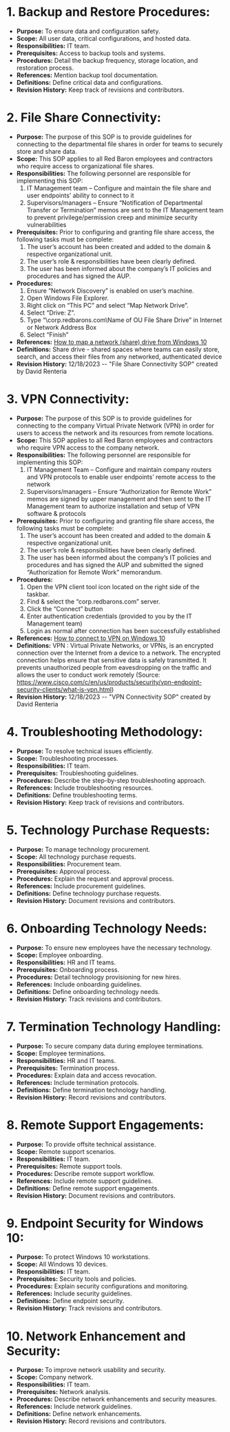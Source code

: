 # 1. Backup and Restore Procedures:

- **Purpose:** To ensure data and configuration safety.
- **Scope:** All user data, critical configurations, and hosted data.
- **Responsibilities:** IT team.
- **Prerequisites:** Access to backup tools and systems.
- **Procedures:** Detail the backup frequency, storage location, and restoration process.
- **References:** Mention backup tool documentation.
- **Definitions:** Define critical data and configurations.
- **Revision History:** Keep track of revisions and contributors.

# 2. File Share Connectivity:

- **Purpose:** The purpose of this SOP is to provide guidelines for connecting to the departmental file shares in order for teams to securely store and share data.
- **Scope:** This SOP applies to all Red Baron employees and contractors who require access to organizational file shares.
- **Responsibilities:** The following personnel are responsible for implementing this SOP:
  1.	IT Management team – Configure and maintain the file share and user endpoints’ ability to connect to it
  2.	Supervisors/managers – Ensure “Notification of Departmental Transfer or Termination” memos are sent to the IT Management team to prevent privilege/permission creep and minimize security vulnerabilities
- **Prerequisites:** Prior to configuring and granting file share access, the following tasks must be complete:
  1.	The user’s account has been created and added to the domain & respective organizational unit.
  2.	The user’s role & responsibilities have been clearly defined.
  3.	The user has been informed about the company’s IT policies and procedures and has signed the AUP.
- **Procedures:**
  1.	Ensure “Network Discovery” is enabled on user’s machine.
  2.	Open Windows File Explorer.
  3.	Right click on “This PC” and select “Map Network Drive”.
  4.	Select “Drive: Z”.
  5.	Type “\\corp.redbarons.com\Name of OU File Share Drive” in Internet or Network Address Box
  6.	Select “Finish”
- **References:** [How to map a network (share) drive from Windows 10](https://support.microsoft.com/en-us/windows/map-a-network-drive-in-windows-29ce55d1-34e3-a7e2-4801-131475f9557d)
- **Definitions:** Share drive - shared spaces where teams can easily store, search, and access their files from any networked, authenticated device
- **Revision History:** 12/18/2023 -- "File Share Connectivity SOP" created by David Renteria

# 3. VPN Connectivity:

- **Purpose:** The purpose of this SOP is to provide guidelines for connecting to the company Virtual Private Network (VPN) in order for users to access the network and its resources from remote locations.
- **Scope:** This SOP applies to all Red Baron employees and contractors who require VPN access to the company network.
- **Responsibilities:** The following personnel are responsible for implementing this SOP:
  1.	IT Management Team – Configure and maintain company routers and VPN protocols to enable user endpoints’ remote access to the network
  2.	Supervisors/managers – Ensure “Authorization for Remote Work” memos are signed by upper management and then sent to the IT Management team to authorize installation and setup of VPN software & protocols
- **Prerequisites:** Prior to configuring and granting file share access, the following tasks must be complete:
  1.	The user’s account has been created and added to the domain & respective organizational unit.
  2.	The user’s role & responsibilities have been clearly defined.
  3.	The user has been informed about the company’s IT policies and procedures and has signed the AUP and submitted the signed “Authorization for Remote Work” memorandum.
- **Procedures:**
  1.	Open the VPN client tool icon located on the right side of the taskbar.
  2.	Find & select the “corp.redbarons.com” server.
  3.	Click the “Connect” button
  4.	Enter authentication credentials (provided to you by the IT Management team)
  5.	Login as normal after connection has been successfully established
- **References:** [How to connect to VPN on Windows 10](https://support.microsoft.com/en-us/windows/connect-to-a-vpn-in-windows-3d29aeb1-f497-f6b7-7633-115722c1009c) 
- **Definitions:** VPN : Virtual Private Networks, or VPNs, is an encrypted connection over the Internet from a device to a network. The encrypted connection helps ensure that sensitive data is safely transmitted. It prevents unauthorized people from eavesdropping on the traffic and allows the user to conduct work remotely (Source: https://www.cisco.com/c/en/us/products/security/vpn-endpoint-security-clients/what-is-vpn.html)
- **Revision History:** 12/18/2023 -- "VPN Connectivity SOP" created by David Renteria

# 4. Troubleshooting Methodology:

- **Purpose:** To resolve technical issues efficiently.
- **Scope:** Troubleshooting processes.
- **Responsibilities:** IT team.
- **Prerequisites:** Troubleshooting guidelines.
- **Procedures:** Describe the step-by-step troubleshooting approach.
- **References:** Include troubleshooting resources.
- **Definitions:** Define troubleshooting terms.
- **Revision History:** Keep track of revisions and contributors.

# 5. Technology Purchase Requests:

- **Purpose:** To manage technology procurement.
- **Scope:** All technology purchase requests.
- **Responsibilities:** Procurement team.
- **Prerequisites:** Approval process.
- **Procedures:** Explain the request and approval process.
- **References:** Include procurement guidelines.
- **Definitions:** Define technology purchase requests.
- **Revision History:** Document revisions and contributors.

# 6. Onboarding Technology Needs:

- **Purpose:** To ensure new employees have the necessary technology.
- **Scope:** Employee onboarding.
- **Responsibilities:** HR and IT teams.
- **Prerequisites:** Onboarding process.
- **Procedures:** Detail technology provisioning for new hires.
- **References:** Include onboarding guidelines.
- **Definitions:** Define onboarding technology needs.
- **Revision History:** Track revisions and contributors.

# 7. Termination Technology Handling:

- **Purpose:** To secure company data during employee terminations.
- **Scope:** Employee terminations.
- **Responsibilities:** HR and IT teams.
- **Prerequisites:** Termination process.
- **Procedures:** Explain data and access revocation.
- **References:** Include termination protocols.
- **Definitions:** Define termination technology handling.
- **Revision History:** Record revisions and contributors.

# 8. Remote Support Engagements:

- **Purpose:** To provide offsite technical assistance.
- **Scope:** Remote support scenarios.
- **Responsibilities:** IT team.
- **Prerequisites:** Remote support tools.
- **Procedures:** Describe remote support workflow.
- **References:** Include remote support guidelines.
- **Definitions:** Define remote support engagements.
- **Revision History:** Document revisions and contributors.

# 9. Endpoint Security for Windows 10:

- **Purpose:** To protect Windows 10 workstations.
- **Scope:** All Windows 10 devices.
- **Responsibilities:** IT team.
- **Prerequisites:** Security tools and policies.
- **Procedures:** Explain security configurations and monitoring.
- **References:** Include security guidelines.
- **Definitions:** Define endpoint security.
- **Revision History:** Track revisions and contributors.

# 10. Network Enhancement and Security:

- **Purpose:** To improve network usability and security.
- **Scope:** Company network.
- **Responsibilities:** IT team.
- **Prerequisites:** Network analysis.
- **Procedures:** Describe network enhancements and security measures.
- **References:** Include network guidelines.
- **Definitions:** Define network enhancements.
- **Revision History:** Record revisions and contributors.
